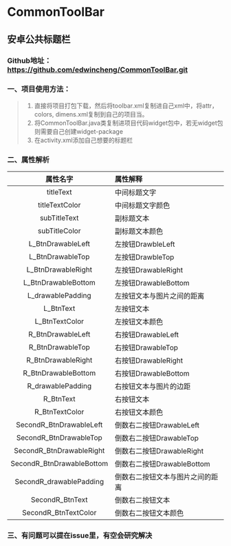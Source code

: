 # CommonToolBar
## 安卓公共标题栏
### Github地址： https://github.com/edwincheng/CommonToolBar.git

### 一、项目使用方法：
> 1. 直接将项目打包下载，然后将toolbar.xml复制进自己xml中，将attr，colors, dimens.xml复制到自己的项目当。
> 2. 将CommonToolBar.java类复制进项目代码widget包中，若无widget包则需要自己创建widget-package
> 3. 在activity.xml添加自己想要的标题栏

### 二、属性解析

 属性名字 | 属性解释 
 :-:|:-
 titleText | 中间标题文字
 titleTextColor | 中间标题文字颜色
 subTitleText | 副标题文本
 subTitleColor | 副标题文本颜色
 L_BtnDrawableLeft | 左按钮DrawbleLeft
 L_BtnDrawableTop | 左按钮DrawbleTop
 L_BtnDrawableRight | 左按钮DrawableRight
 L_BtnDrawableBottom | 左按钮DrawableBottom
 L_drawablePadding | 左按钮文本与图片之间的距离
 L_BtnText | 左按钮文本
 L_BtnTextColor | 左按钮文本颜色
 R_BtnDrawableLeft | 右按钮DrawableLeft
 R_BtnDrawableTop | 右按钮DrawableTop
 R_BtnDrawableRight | 右按钮DrawableRight
 R_BtnDrawableBottom | 右按钮DrawableBottom
 R_drawablePadding | 右按钮文本与图片的边距
 R_BtnText | 右按钮文本
 R_BtnTextColor | 右按钮文本颜色
 SecondR_BtnDrawableLeft | 倒数右二按钮DrawableLeft
 SecondR_BtnDrawableTop | 倒数右二按钮DrawableTop
 SecondR_BtnDrawableRight | 倒数右二按钮DrawableRight
 SecondR_BtnDrawableBottom | 倒数右二按钮DrawableBottom
 SecondR_drawablePadding | 倒数右二按钮文本与图片之间的距离
 SecondR_BtnText | 倒数右二按钮文本
 SecondR_BtnTextColor | 倒数右二按钮文本颜色
 
 ### 三、有问题可以提在issue里，有空会研究解决 